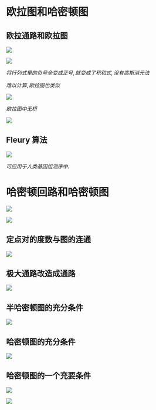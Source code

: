 # 欧拉图和哈密顿图

## 欧拉通路和欧拉图

![](./image/2020-12-24-11-41-58.png)

![](./image/2020-12-24-11-43-09.png)

$将行列式里的负号全变成正号, 就变成了积和式, 没有高斯消元法$

$难以计算, 欧拉图也类似$

![](./image/2020-12-28-10-34-15.png)

$欧拉图中无桥$

![](./image/2020-12-28-10-38-19.png)


## Fleury 算法

![](./image/2020-12-28-10-41-37.png)

$可应用于人类基因组测序中.$


# 哈密顿回路和哈密顿图

![](./image/2020-12-28-10-46-53.png)

![](./image/2020-12-28-10-53-49.png)

## 定点对的度数与图的连通

![](./image/2020-12-28-10-54-52.png)

## 极大通路改造成通路

![](./image/2020-12-28-11-13-24.png)

## 半哈密顿图的充分条件

![](./image/2020-12-28-11-20-11.png)

## 哈密顿图的充分条件

![](./image/2020-12-28-11-20-28.png)

##  哈密顿图的一个充要条件

![](./image/2020-12-28-11-29-35.png)

![](./image/2020-12-28-11-29-44.png)

